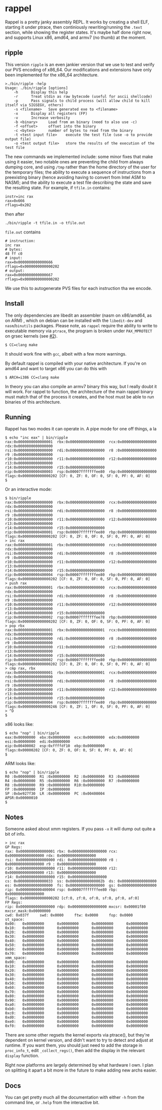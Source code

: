 # rappel

Rappel is a pretty janky assembly REPL. It works by creating a shell ELF, starting it under ptrace, then continiously rewriting/running the `.text` section, while showing the register states. It's maybe half done right now, and supports Linux x86, amd64, and armv7 (no thumb) at the moment.

## ripple 

This version `ripple` is an even jankier version that we use to test and verify our PVS
encoding of x86_64.  Our modifications and extensions have only been implemented for 
the x86_64 architecture.

```
>./bin/ripple -help
Usage: ./bin/ripple [options]
	-h		Display this help
	-r		Treat stdin as raw bytecode (useful for ascii shellcode)
	-p		Pass signals to child process (will allow child to kill itself via SIGSEGV, others)
	-s <filename>	Save generated exe to <filename>
	-x		Display all registers (FP)
	-v		Increase verbosity
	-b <binary>		Load from an binary (need to also use -c)
	-f <offset>		offset into the binary
	-c <bytes>		number of bytes to read from the binary
	-t <test input file>	execute the test file (use -o to provide output file)
	-o <test output file>	store the results of the execution of the test file
```

The new commands we implemented include: 
some minor fixes that make using it easier, two notable ones are
preventing the child from always dumping core, and using `/tmp` rather
than the home directory of the user for the temporary files; 
the ability to execute a sequence of instructions
from a preexisting binary (hence avoiding having to convert from Intel ASM to NASM);
and the ability to execute a test file describing the state and save the resulting 
state. For example, if `tfile.in` contains:
```
instr=inc rax
rax=0x666
rflags=0x202

```
then after 
```
./bin/ripple -t tfile.in -o tfile.out
```
`file.out` contains
```
# instruction:
inc rax
# bytes:
48 ff c0 
# input:
rax=0x0000000000000666
rflags=0x0000000000000202
# output:
rax=0x0000000000000667
rflags=0x0000000000000202
```

We use this to autogenerate  PVS files for each instruction tha we encode.



## Install

The only dependencies are libedit an assembler (nasm on x86/amd64, as on ARM) , which on debian can be installed with the `libedit-dev` and `nasm`/`binutils` packages. Please note, as `rappel` require the ability to write to executable memory via `ptrace`, the program is broken under `PAX_MPROTECT` on grsec kernels (see [#2](https://github.com/yrp604/rappel/issues/2)).

```
$ CC=clang make
```

It should work fine with `gcc`, albeit with a few more warnings.

By default rappel is compiled with your native architecture. If you're on amd64 and want to target x86 you can do this with

```
$ ARCH=i386 CC=clang make
```

In theory you can also compile an armv7 binary this way, but I really doubt it will work. For rappel to function, the architecture of the main rappel binary must match that of the process it creates, and the host must be able to run binaries of this architecture.

## Running

Rappel has two modes it can operate in. A pipe mode for one off things, a la

```
$ echo "inc eax" | bin/ripple
rax:0x0000000000000001  rbx:0x0000000000000000  rcx:0x0000000000000000  rdx:0x0000000000000000
rsi:0x0000000000000000  rdi:0x0000000000000000  r8 :0x0000000000000000  r9 :0x0000000000000000
r10:0x0000000000000000  r11:0x0000000000000000  r12:0x0000000000000000  r13:0x0000000000000000
r14:0x0000000000000000  r15:0x0000000000000000
rip:0x0000000000400003  rsp:0x00007fffffffee80  rbp:0x0000000000000000
flags:0x0000000000000202 [CF: 0, ZF: 0, OF: 0, SF: 0, PF: 0, AF: 0]
$
```

Or an interactive mode:

```
$ bin/ripple
rax:0x0000000000000000  rbx:0x0000000000000000  rcx:0x0000000000000000  rdx:0x0000000000000000
rsi:0x0000000000000000  rdi:0x0000000000000000  r8 :0x0000000000000000  r9 :0x0000000000000000
r10:0x0000000000000000  r11:0x0000000000000000  r12:0x0000000000000000  r13:0x0000000000000000
r14:0x0000000000000000  r15:0x0000000000000000
rip:0x0000000000400001  rsp:0x00007fffffffee80  rbp:0x0000000000000000
flags:0x0000000000000202 [CF: 0, ZF: 0, OF: 0, SF: 0, PF: 0, AF: 0]
> inc rax
rax:0x0000000000000001  rbx:0x0000000000000000  rcx:0x0000000000000000  rdx:0x0000000000000000
rsi:0x0000000000000000  rdi:0x0000000000000000  r8 :0x0000000000000000  r9 :0x0000000000000000
r10:0x0000000000000000  r11:0x0000000000000000  r12:0x0000000000000000  r13:0x0000000000000000
r14:0x0000000000000000  r15:0x0000000000000000
rip:0x0000000000400004  rsp:0x00007fffffffee80  rbp:0x0000000000000000
flags:0x0000000000000202 [CF: 0, ZF: 0, OF: 0, SF: 0, PF: 0, AF: 0]
> push rax
rax:0x0000000000000001  rbx:0x0000000000000000  rcx:0x0000000000000000  rdx:0x0000000000000000
rsi:0x0000000000000000  rdi:0x0000000000000000  r8 :0x0000000000000000  r9 :0x0000000000000000
r10:0x0000000000000000  r11:0x0000000000000000  r12:0x0000000000000000  r13:0x0000000000000000
r14:0x0000000000000000  r15:0x0000000000000000
rip:0x0000000000400002  rsp:0x00007fffffffee78  rbp:0x0000000000000000
flags:0x0000000000000202 [CF: 0, ZF: 0, OF: 0, SF: 0, PF: 0, AF: 0]
> pop rbx
rax:0x0000000000000001  rbx:0x0000000000000001  rcx:0x0000000000000000  rdx:0x0000000000000000
rsi:0x0000000000000000  rdi:0x0000000000000000  r8 :0x0000000000000000  r9 :0x0000000000000000
r10:0x0000000000000000  r11:0x0000000000000000  r12:0x0000000000000000  r13:0x0000000000000000
r14:0x0000000000000000  r15:0x0000000000000000
rip:0x0000000000400002  rsp:0x00007fffffffee80  rbp:0x0000000000000000
flags:0x0000000000000202 [CF: 0, ZF: 0, OF: 0, SF: 0, PF: 0, AF: 0]
> cmp rax, rbx
rax:0x0000000000000001  rbx:0x0000000000000001  rcx:0x0000000000000000  rdx:0x0000000000000000
rsi:0x0000000000000000  rdi:0x0000000000000000  r8 :0x0000000000000000  r9 :0x0000000000000000
r10:0x0000000000000000  r11:0x0000000000000000  r12:0x0000000000000000  r13:0x0000000000000000
r14:0x0000000000000000  r15:0x0000000000000000
rip:0x0000000000400004  rsp:0x00007fffffffee80  rbp:0x0000000000000000
flags:0x0000000000000246 [CF: 0, ZF: 1, OF: 0, SF: 0, PF: 0, AF: 0]
> ^D
$
```

x86 looks like:
```
$ echo "nop" | bin/ripple
eax:0x00000000  ebx:0x00000000  ecx:0x00000000  edx:0x00000000
esi:0x00000000  edi:0x00000000
eip:0x00400002  esp:0xffffdf10  ebp:0x00000000
flags:0x00000202 [CF: 0, ZF: 0, OF: 0, SF: 0, PF: 0, AF: 0]
$
```

ARM looks like:
```
$ echo "nop" | bin/ripple
R0 :0x00000000	R1 :0x00000000	R2 :0x00000000	R3 :0x00000000
R4 :0x00000000	R5 :0x00000000	R6 :0x00000000	R7 :0x00000000
R8 :0x00000000	R9 :0x00000000	R10:0x00000000
FP :0x00000000	IP :0x00000000
SP :0xbe927f30	LR :0x00000000	PC :0x00400004
APSR:0x00000010
$
```

## Notes
Someone asked about xmm registers. If you pass `-x` it will dump out quite a bit of info.

```
> inc rax
GP Regs:
rax: 0x0000000000000001 rbx: 0x0000000000000000 rcx: 0x0000000000000000 rdx: 0x0000000000000000
rsi: 0x0000000000000000 rdi: 0x0000000000000000 r8 : 0x0000000000000000 r9 : 0x0000000000000000
r10: 0x0000000000000000 r11: 0x0000000000000000 r12: 0x0000000000000000 r13: 0x0000000000000000
r14: 0x0000000000000000 r15: 0x0000000000000000
cs: 0x0000000000000033  ss: 0x000000000000002b  ds: 0x0000000000000000
es: 0x0000000000000000  fs: 0x0000000000000000  gs: 0x0000000000000000
rip: 0x0000000000400004 rsp: 0x00007fffffffee80 rbp: 0x0000000000000000
flags: 0x0000000000000202 [cf:0, zf:0, of:0, sf:0, pf:0, af:0]
FP Regs:
rip: 0x0000000000000000 rdp: 0x0000000000000000 mxcsr: 0x00001f80       mxcsr_mask:0x00000000
cwd: 0x037f     swd: 0x0000     ftw: 0x0000     fop: 0x0000
st_space:
0x00:   0x00000000      0x00000000      0x00000000      0x00000000
0x10:   0x00000000      0x00000000      0x00000000      0x00000000
0x20:   0x00000000      0x00000000      0x00000000      0x00000000
0x30:   0x00000000      0x00000000      0x00000000      0x00000000
0x40:   0x00000000      0x00000000      0x00000000      0x00000000
0x50:   0x00000000      0x00000000      0x00000000      0x00000000
0x60:   0x00000000      0x00000000      0x00000000      0x00000000
0x70:   0x00000000      0x00000000      0x00000000      0x00000000
xmm_space:
0x00:   0x00000000      0x00000000      0x00000000      0x00000000
0x10:   0x00000000      0x00000000      0x00000000      0x00000000
0x20:   0x00000000      0x00000000      0x00000000      0x00000000
0x30:   0x00000000      0x00000000      0x00000000      0x00000000
0x40:   0x00000000      0x00000000      0x00000000      0x00000000
0x50:   0x00000000      0x00000000      0x00000000      0x00000000
0x60:   0x00000000      0x00000000      0x00000000      0x00000000
0x70:   0x00000000      0x00000000      0x00000000      0x00000000
0x80:   0x00000000      0x00000000      0x00000000      0x00000000
0x90:   0x00000000      0x00000000      0x00000000      0x00000000
0xa0:   0x00000000      0x00000000      0x00000000      0x00000000
0xb0:   0x00000000      0x00000000      0x00000000      0x00000000
0xc0:   0x00000000      0x00000000      0x00000000      0x00000000
0xd0:   0x00000000      0x00000000      0x00000000      0x00000000
0xe0:   0x00000000      0x00000000      0x00000000      0x00000000
0xf0:   0x00000000      0x00000000      0x00000000      0x00000000
```

There are some other regsets the kernel exports via ptrace(), but they're dependent on kernel version, and didn't want to try to detect and adjust at runtime. If you want them, you should just need to add the storage in `proc_info_t`, edit `_collect_regs()`, then add the display in the relevant `display` function.

Right now platforms are largely determined by what hardware I own. I plan on splitting it apart a bit more in the future to make adding new archs easier.

## Docs

You can get pretty much all the documentation with either `-h` from the command line, or `.help` from the interactive bit.
